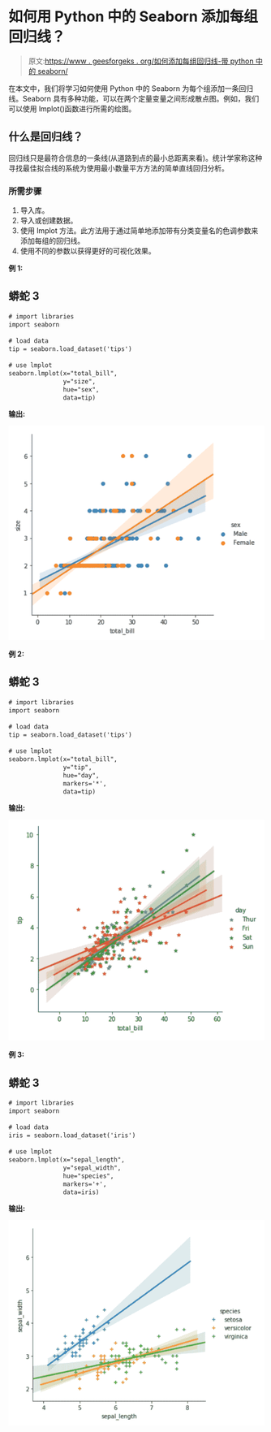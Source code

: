 # 如何用 Python 中的 Seaborn 添加每组回归线？

> 原文:[https://www . geesforgeks . org/如何添加每组回归线-带 python 中的 seaborn/](https://www.geeksforgeeks.org/how-to-add-regression-line-per-group-with-seaborn-in-python/)

在本文中，我们将学习如何使用 Python 中的 Seaborn 为每个组添加一条回归线。Seaborn 具有多种功能，可以在两个定量变量之间形成散点图。例如，我们可以使用 lmplot()函数进行所需的绘图。

## **什么是回归线？**

回归线只是最符合信息的一条线(从道路到点的最小总距离来看)。统计学家称这种寻找最佳拟合线的系统为使用最小数量平方方法的简单直线回归分析。

### 所需步骤

1.  导入库。
2.  导入或创建数据。
3.  使用 lmplot 方法。此方法用于通过简单地添加带有分类变量名的色调参数来添加每组的回归线。
4.  使用不同的参数以获得更好的可视化效果。

**例 1:**

## 蟒蛇 3

```
# import libraries
import seaborn

# load data
tip = seaborn.load_dataset('tips')

# use lmplot
seaborn.lmplot(x="total_bill",
               y="size",
               hue="sex",
               data=tip)
```

**输出:**

![](img/e9c0a67574f274fee8e43b1a3fddc17e.png)

**例 2:**

## 蟒蛇 3

```
# import libraries
import seaborn

# load data
tip = seaborn.load_dataset('tips')

# use lmplot
seaborn.lmplot(x="total_bill",
               y="tip",
               hue="day",
               markers='*',
               data=tip)
```

**输出:**

![](img/da2378a9ede78ea52f78165d9c3421fe.png)

**例 3:**

## 蟒蛇 3

```
# import libraries
import seaborn

# load data
iris = seaborn.load_dataset('iris')

# use lmplot
seaborn.lmplot(x="sepal_length",
               y="sepal_width",
               hue="species",
               markers='+',
               data=iris)
```

**输出:**

![](img/4ad02f723eb4d98a7813650aa0c9a5d4.png)